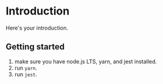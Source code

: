 # Introduction

Here's your introduction.

## Getting started

1. make sure you have node.js LTS, yarn, and jest installed.
2. run `yarn`.
3. run `jest`.
